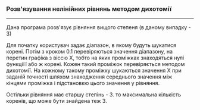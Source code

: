 ### Розв'язування нелінійних рівнянь методом дихотомії
---
Дана програма розв'язує рівняння вищого степеня (в даному випадку - 3)

Для початку користувач задає діапазон, в якому будуть шукатися корені.
Потім з кроком 0.1 перевіряються значення діапазону, на перетин графіка з віссю Х,
тобто на яких проміжках знаходяться нулі функціїї або ж корені. Кожен такий проміжок
перевіряється методом дихотомії. На кожному такому проміжку шукаються значення Х при заданій точності
шляхом знаходження середнього значення між кінцями проміжка і підстановкю цього значення у 
рівняння.

Остільки рівняння має cтаршу степінь - 3. то максимальна кількість коренів, що може
бути знайдена теж 3.

